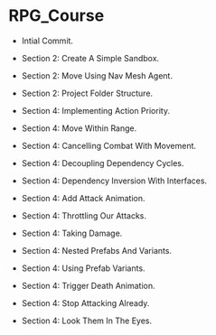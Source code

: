 # RPG_Course
 
* Intial Commit.

* Section 2: Create A Simple Sandbox.

* Section 2: Move Using Nav Mesh Agent.

* Section 2: Project Folder Structure.

* Section 4: Implementing Action Priority.

* Section 4: Move Within Range.

* Section 4: Cancelling Combat With Movement.

* Section 4: Decoupling Dependency Cycles.

* Section 4: Dependency Inversion With Interfaces.

* Section 4: Add Attack Animation.

* Section 4: Throttling Our Attacks.

* Section 4: Taking Damage.

* Section 4: Nested Prefabs And Variants.

* Section 4: Using Prefab Variants.

* Section 4: Trigger Death Animation.

* Section 4: Stop Attacking Already.

* Section 4: Look Them In The Eyes.